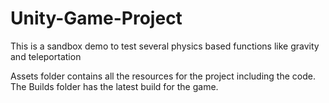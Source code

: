 # Unity-Game-Project
This is a sandbox demo to test several physics based functions like gravity and teleportation

Assets folder contains all the resources for the project including the code.
The Builds folder has the latest build for the game.
